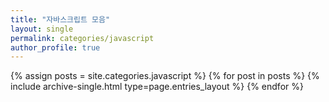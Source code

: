 ```yaml
---
title: "자바스크립트 모음"
layout: single
permalink: categories/javascript
author_profile: true
---
```


 {% assign posts = site.categories.javascript %}
 {% for post in posts %} {% include archive-single.html type=page.entries_layout %} {% endfor %}

